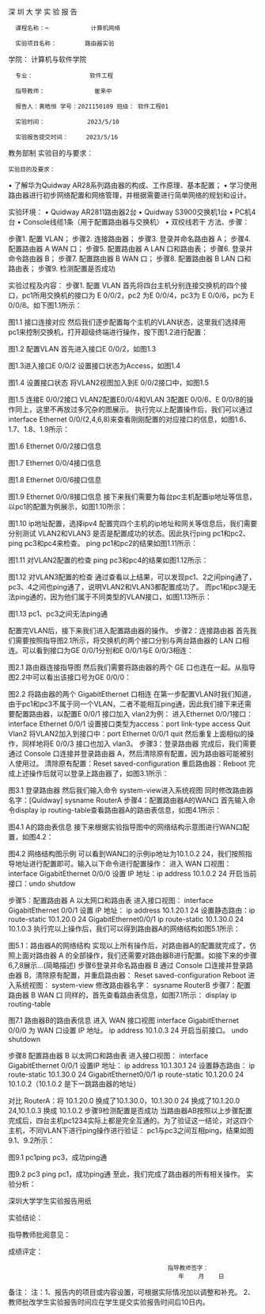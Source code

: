 

深 圳 大 学 实 验 报 告


      课程名称：¬            计算机网络                       

      实验项目名称：        路由器实验                       
               
学院：             计算机与软件学院                   
         
      专业：                软件工程                                   
         
      指导教师：              崔来中                             
            
      报告人：黄皓恒 学号：2021150109 班级： 软件工程01                 
       
      实验时间：            2023/5/10                                             

      实验报告提交时间：     2023/5/16                           

教务部制
实验目的与要求：

    实验目的及要求：
•	了解华为Quidway AR28系列路由器的构成、工作原理、基本配置；
•	学习使用路由器进行初步网络配置和网络管理，并根据需要进行简单网络的规划和设计。

实验环境：
•	Quidway AR2811路由器2台
•	Quidway S3900交换机1台
•	PC机4台
•	Console线缆1条（用于配置路由器与交换机）
•	双绞线若干 
方法、步骤：

步骤1. 配置 VLAN；
步骤2. 连接路由器；
步骤3. 登录并命名路由器 A；
步骤4. 配置路由器 A WAN 口；
步骤5. 配置路由器 A LAN 口和路由表；
步骤6. 登录并命令路由器 B；
步骤7. 配置路由器 B WAN 口；
步骤8. 配置路由器 B LAN 口和路由表；
步骤9. 检测配置是否成功


实验过程及内容：
步骤1. 配置 VLAN
首先将四台主机分别连接交换机的四个接口，pc1所用交换机的接口为 E 0/0/2，pc2 为E 0/0/4，pc3为 E 0/0/6，pc为 E 0/0/8。如下图1.1所示：
 
图1.1 接口连接对应
然后我们逐步配置每个主机的VLAN状态，这里我们选择用 pc1来控制交换机，打开超级终端进行操作，按下图1.2进行配置：
 
图1.2 配置VLAN
首先进入接口E 0/0/2，如图1.3
 
图1.3进入接口E 0/0/2
设置接口状态为Access，如图1.4
 
图1.4 设置接口状态
将VLAN2视图加入到E 0/0/2接口中，如图1.5
 
图1.5 连接E 0/0/2接口
VLAN2配置E0/0/4和VLAN 3配置E 0/0/6、E 0/0/8的操作同上，这里不再放过多冗杂的图展示。
执行完以上配置操作后，我们可以通过interface Ethernet 0/0/(2,4,6,8)来查看刚刚配置的对应接口的信息，如图1.6、1.7、1.8、1.9所示：
 
图1.6 Ethernet 0/0/2接口信息
 
图1.7 Ethernet 0/0/4接口信息
 
图1.8 Ethernet 0/0/6接口信息
 
图1.9 Ethernet 0/0/8接口信息
接下来我们需要为每台pc主机配置ip地址等信息，以pc1的配置为例展示，如图1.10所示：
 
图1.10 ip地址配置，选择ipv4
配置完四个主机的ip地址和网关等信息后，我们需要分别测试 VLAN2和VLAN3 是否是配置成功的状态。因此执行ping pc1和pc2、ping pc3和pc4来检查。
ping pc1和pc2的结果如图1.11所示：
 
图1.11 对VLAN2配置的检查
ping pc3和pc4的结果如图1.12所示：
 
图1.12 对VLAN3配置的检查
通过查看以上结果，可以发现pc1、2之间ping通了，pc3、4之间也ping通了，说明VLAN2和VLAN3都配置成功了。
而pc1和pc3是无法ping通的，因为他们属于不同类型的VLAN接口，如图1.13所示：
 
图1.13 pc1、pc3之间无法ping通


配置完VLAN后，接下来我们进入配置路由器的操作。
步骤2：连接路由器
    首先我们需要按照指导图2.1所示，将交换机的两个接口分别与两台路由器的 LAN 口相连。可以看到接口为GE 0/0/1分别和E 0/0/1与E 0/0/3相连：
 
图2.1 路由器连接指导图
    然后我们需要将路由器的两个 GE 口也连在一起。从指导图2.2中可以看出该接口号为GE 0/0/0：
 
图2.2  将路由器的两个 GigabitEthernet 口相连
在第一步配置VLAN时我们知道，由于pc1和pc3不属于同一个VLAN，二者不能相互ping通，因此我们接下来还需要配置路由器，以配置E 0/0/1 接口加入 vlan2为例：
进入Ethernet 0/0/1接口：interface Ethernet 0/0/1 
设置接口类型为access：port link-type access
Quit
Vlan2
将VLAN2加入到接口中：port Ethernet 0/0/1
quit
然后重复上面相似的操作，同样地将E 0/0/3 接口也加入 vlan3。
步骤3：登录路由器
完成后，我们需要通过 Console 口连接并登录路由器 A，然后清除原有配置，因为路由器可能被别人使用过。
清除原有配置：Reset saved-configuration
重启路由器：Reboot
完成上述操作后就可以登录上路由器了，如图3.1所示：
 
图3.1 登录路由器
然后我们输入命令<Quidway> system-view进入系统视图
同时修改路由器名字：[Quidway] sysname RouterA
步骤4：配置路由器A的WAN口
首先输入命令display ip routing-table查看路由器A的路由表信息，如图4.1所示：
 
图4.1 A的路由表信息
接下来根据实验指导图中的网络结构示意图进行WAN口配置，如图4.2：
 
图4.2 网络结构图示例
可以看到WAN口的示例ip地址为10.1.0.2 24，我们按照指导地址进行配置即可。输入以下命令进行配置操作：
进入 WAN 口视图：interface GigabitEthernet 0/0/0
设置 IP 地址：ip address 10.1.0.2 24
开启当前接口：undo shutdow

步骤5：配置路由器 A 以太网口和路由表
进入接口视图： interface GigabitEthernet 0/0/1
设置 IP 地址： ip address 10.1.20.1 24
设置静态路由：ip route-static 10.1.20.0 24 GigabitEthernet0/0/1
              ip route-static 10.1.30.0 24 10.1.0.3
执行完以上操作后，我们可以得到路由器A的网络结构如图5.1所示：
 
图5.1：路由器A的网络结构
实现以上所有操作后，对路由器A的配置就完成了，仿照上面对路由器 A 的全部操作，我们还需要对路由器B进行配置。如接下来的步骤6,7,8展示…(简略描述)
步骤6登录并命名路由器 B
通过 Console 口连接并登录路由器 B，清除原有配置，并重启路由器：
Reset saved-configuration
Reboot
进入系统视图：
system-view
修改路由器名字：
sysname RouterB
步骤7：配置路由器 B WAN 口
同样的，首先查看路由表信息，如图7.1所示：
display ip routing-table
 
图7.1 路由器B的路由表信息
进入 WAN 接口视图
interface GigabitEthernet 0/0/0
为 WAN 口设置 IP 地址。
ip address 10.1.0.3 24
开启当前接口。
undo shutdown

步骤8 配置路由器 B 以太网口和路由表
进入接口视图：
interface GigabitEthernet 0/0/1
设置IP 地址： 
ip address 10.1.30.1 24
设置静态路由：
ip route-static 10.1.30.0 24 GigabitEthernet0/0/1
ip route-static 10.1.20.0 24 10.1.0.2（10.1.0.2 是下一跳路由器的地址）

对比 RouterA：将 10.1.20.0 换成了10.1.30.0，10.1.30.0 24 换成了10.1.20.0
24,10.1.0.3 换成 10.1.0.2
步骤9检测配置是否成功
当路由器AB按照以上步骤配置完成后，四台主机pc1234实际上都是完全互通的。为了验证这一结论，对这四个主机，不同VLAN下进行ping操作进行验证：
pc1与pc3之间互相ping，结果如图9.1、9.2所示：
 
图9.1 pc1ping pc3，成功ping通
 
图9.2 pc3 ping pc1，成功ping通
至此，我们完成了路由器的所有相关操作。
实验分析：


深圳大学学生实验报告用纸

实验结论：














指导教师批阅意见：










成绩评定：






                                                 指导教师签字：
                                                    年    月    日
备注：
注：1、报告内的项目或内容设置，可根据实际情况加以调整和补充。
    2、教师批改学生实验报告时间应在学生提交实验报告时间后10日内。
